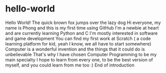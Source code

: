 # hello-world
Hello World!
The quick brown fox jumps over the lazy dog 
Hi everyone, my name is Phong and this is my first time using GitHub
I'm a newbie at heart and are currently learning Python and C
I'm mostly interested in software and game development
You can find my first work at Scratch ( a code learning platform for kid, yeah I know, we all have to start somewhere)
Computer is a wonderful invention and the things that it could do is unbelievable
That's why I have chosen Computer Programming to be my main specialty
I hope to learn from every one, to be the best version of myself, and you could learn from me too :)
End of introduction
